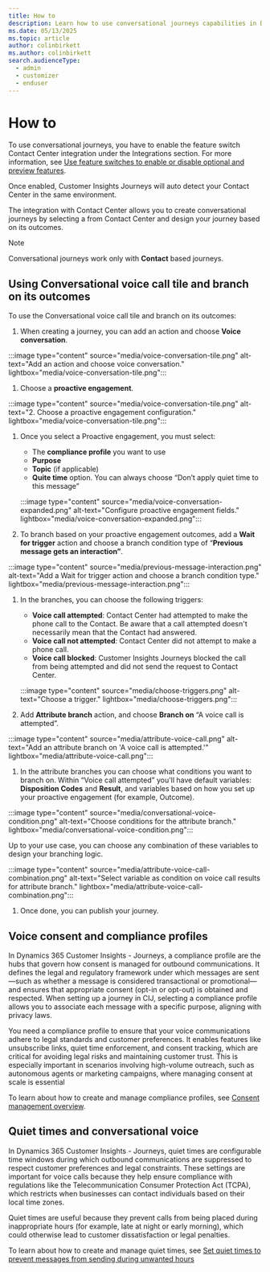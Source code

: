 ```yaml
---
title: How to
description: Learn how to use conversational journeys capabilities in Dynamics 365 Customer Insights - Journeys.
ms.date: 05/13/2025
ms.topic: article
author: colinbirkett
ms.author: colinbirkett
search.audienceType: 
  - admin
  - customizer
  - enduser
---
```


# How to

To use conversational journeys, you have to enable the feature switch Contact Center integration under the Integrations section. For more information, see [Use feature switches to enable or disable optional and preview features](admin-feature-switches.md#integrations).

Once enabled, Customer Insights Journeys will auto detect your Contact Center in the same environment.

The integration with Contact Center allows you to create conversational journeys by selecting a <!-- [proactive engagement](LINK) --> from Contact Center and design your journey based on its outcomes.

> [!NOTE]
> Conversational journeys work only with **Contact** based journeys.

## Using Conversational voice call tile and branch on its outcomes

To use the Conversational voice call tile and branch on its outcomes:

1. When creating a journey, you can add an action and choose **Voice conversation**.

:::image type="content" source="media/voice-conversation-tile.png" alt-text="Add an action and choose voice conversation." lightbox="media/voice-conversation-tile.png":::
    
1. Choose a **proactive engagement**.

:::image type="content" source="media/voice-conversation-tile.png" alt-text="2.	Choose a proactive engagement configuration." lightbox="media/voice-conversation-tile.png":::
    
1. Once you select a Proactive engagement, you must select:
    - The **compliance profile** you want to use
    - **Purpose**
    - **Topic** (if applicable)
    - **Quite time** option. You can always choose “Don’t apply quiet time to this message”

    :::image type="content" source="media/voice-conversation-expanded.png" alt-text="Configure proactive engagement fields." lightbox="media/voice-conversation-expanded.png":::

1. To branch based on your proactive engagement outcomes, add a **Wait for trigger** action and choose a branch condition type of “**Previous message gets an interaction”**.

:::image type="content" source="media/previous-message-interaction.png" alt-text="Add a Wait for trigger action and choose a branch condition type." lightbox="media/previous-message-interaction.png":::
    
1. In the branches, you can choose the following triggers:
    - **Voice call attempted**: Contact Center had attempted to make the phone call to the Contact. Be aware that a call attempted doesn't necessarily mean that the Contact had answered.
    - **Voice call not attempted**: Contact Center did not attempt to make a phone call.
    - **Voice call blocked**: Customer Insights Journeys blocked the call from being attempted and did not send the request to Contact Center.

    :::image type="content" source="media/choose-triggers.png" alt-text="Choose a trigger." lightbox="media/choose-triggers.png":::

1. Add **Attribute branch** action, and choose **Branch on** “A voice call is attempted”.

:::image type="content" source="media/attribute-voice-call.png" alt-text="Add an attribute branch on 'A voice call is attempted.'" lightbox="media/attribute-voice-call.png":::

1. In the attribute branches you can choose what conditions you want to branch on. Within “Voice call attempted” you'll have default variables: **Disposition Codes** and **Result**, and variables based on how you set up your proactive engagement (for example, Outcome).

:::image type="content" source="media/conversational-voice-condition.png" alt-text="Choose conditions for the attribute branch." lightbox="media/conversational-voice-condition.png":::

Up to your use case, you can choose any combination of these variables to design your branching logic. 

:::image type="content" source="media/attribute-voice-call-combination.png" alt-text="Select variable as condition on voice call results for attribute branch." lightbox="media/attribute-voice-call-combination.png":::

1. Once done, you can publish your journey.

## Voice consent and compliance profiles

In Dynamics 365 Customer Insights - Journeys, a compliance profile are the hubs that govern how consent is managed for outbound communications. It defines the legal and regulatory framework under which messages are sent—such as whether a message is considered transactional or promotional—and ensures that appropriate consent (opt-in or opt-out) is obtained and respected. When setting up a journey in CIJ, selecting a compliance profile allows you to associate each message with a specific purpose, aligning with privacy laws.

You need a compliance profile to ensure that your voice communications adhere to legal standards and customer preferences. It enables features like unsubscribe links, quiet time enforcement, and consent tracking, which are critical for avoiding legal risks and maintaining customer trust. This is especially important in scenarios involving high-volume outreach, such as autonomous agents or marketing campaigns, where managing consent at scale is essential

To learn about how to create and manage compliance profiles, see [Consent management overview](real-time-marketing-compliance-settings.md).

## Quiet times and conversational voice

In Dynamics 365 Customer Insights - Journeys, quiet times are configurable time windows during which outbound communications are suppressed to respect customer preferences and legal constraints. These settings are important for voice calls because they help ensure compliance with regulations like the Telecommunication Consumer Protection Act (TCPA), which restricts when businesses can contact individuals based on their local time zones.

Quiet times are useful because they prevent calls from being placed during inappropriate hours (for example, late at night or early morning), which could otherwise lead to customer dissatisfaction or legal penalties.

To learn about how to create and manage quiet times, see [Set quiet times to prevent messages from sending during unwanted hours](real-time-marketing-quiet-times.md)

